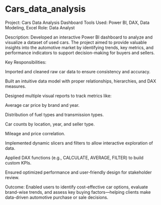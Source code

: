 # Cars_data_analysis

Project: Cars Data Analysis Dashboard
Tools Used: Power BI, DAX, Data Modeling, Excel
Role: Data Analyst

Description: Developed an interactive Power BI dashboard to analyze and visualize a dataset of used cars. The project aimed to provide valuable insights into the automotive market by identifying trends, key metrics, and performance indicators to support decision-making for buyers and sellers.

Key Responsibilities:

Imported and cleaned raw car data to ensure consistency and accuracy.

Built an intuitive data model with proper relationships, hierarchies, and DAX measures.

Designed multiple visual reports to track metrics like:

Average car price by brand and year.

Distribution of fuel types and transmission types.

Car counts by location, year, and seller type.

Mileage and price correlation.

Implemented dynamic slicers and filters to allow interactive exploration of data.

Applied DAX functions (e.g., CALCULATE, AVERAGE, FILTER) to build custom KPIs.

Ensured optimized performance and user-friendly design for stakeholder review.

Outcome: Enabled users to identify cost-effective car options, evaluate brand-wise trends, and assess key buying factors—helping clients make data-driven automotive purchase or sale decisions.
